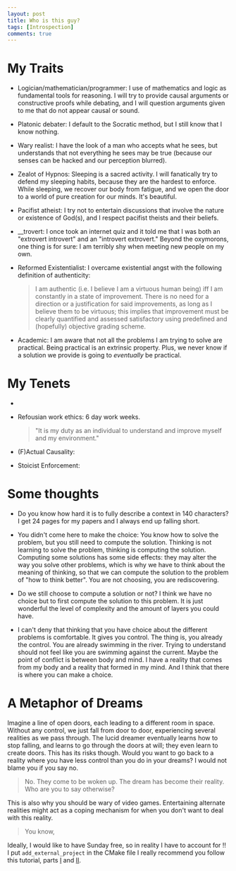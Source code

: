 ```yaml
---
layout: post
title: Who is this guy?
tags: [Introspection]
comments: true
---
```

# My Traits
  * Logician/mathematician/programmer: I use of mathematics and logic as fundamental tools for reasoning. I will try to provide causal arguments or constructive proofs while debating, and I will question arguments given to me that do not appear causal or sound.
  * Platonic debater: I default to the Socratic method, but I still know that I know nothing.
  * Wary realist: I have the look of a man who accepts what he sees, but understands that not everything he sees may be true (because our senses can be hacked and our perception blurred).
  * Zealot of Hypnos: Sleeping is a sacred activity. I will fanatically try to defend my sleeping habits, because they are the hardest to enforce. While sleeping, we recover our body from fatigue, and we open the door to a world of pure creation for our minds. It's beautiful.
  * Pacifist atheist: I try not to entertain discussions that involve the nature or existence of God(s), and I respect pacifist theists and their beliefs.
  * \_\_trovert: I once took an internet quiz and it told me that I was both an "extrovert introvert" and an "introvert extrovert." Beyond the oxymorons, one thing is for sure: I am terribly shy when meeting new people on my own.
  * Reformed Existentialist: I overcame existential angst with the following definition of authenticity:

     > I am authentic (i.e. I believe I am a virtuous human being) iff I am constantly in a state of improvement. There is no need for a direction or a justification for said improvements, as long as I believe them to be virtuous; this implies that improvement must be clearly quantified and assessed satisfactory using predefined and (hopefully) objective grading scheme.

  * Academic: I am aware that not all the problems I am trying to solve are practical. Being practical is an extrinsic property. Plus, we never know if a solution we provide is going to *eventually* be practical.

# My Tenets
  *
  * Refousian work ethics: 6 day work weeks.
    > "It is my duty as an individual to understand and improve myself and my environment."

  * (F)Actual Causality:

  * Stoicist Enforcement:

# Some thoughts

  * Do you know how hard it is to fully describe a context in 140 characters? I get 24 pages for my papers and I always end up falling short.

  * You didn't come here to make the choice: You know how to solve the problem, but you still need to compute the solution. Thinking is not learning to solve the problem, thinking is computing the solution. Computing some solutions has some side effects: they may alter the way you solve other problems, which is why we have to think about the meaning of thinking, so that we can compute the solution to the problem of "how to think better". You are not choosing, you are rediscovering.

  * Do we still choose to compute a solution or not? I think we have no choice but to first compute the solution to this problem. It is just wonderful the level of complexity and the amount of layers you could have.

  * I can't deny that thinking that you have choice about the different problems is comfortable. It gives you control. The thing is, you already the control. You are already swimming in the river. Trying to understand should not feel like you are swimming against the current. Maybe the point of conflict is between body and mind. I have a reality that comes from my body and a reality that formed in my mind. And I think that there is where you can make a choice. 

# A Metaphor of Dreams
Imagine a line of open doors, each leading to a different room in space. Without any control, we just fall from door to door, experiencing several realities as we pass through. The lucid dreamer eventually learns how to stop falling, and learns to go through the doors at will; they even learn to create doors. This has its risks though. Would you want to go back to a reality where you have less control than you do in your dreams? I would not blame you if you say no.
  > No. They come to be woken up. The dream has become their reality. Who are you to say otherwise?

This is also why you should be wary of video games. Entertaining alternate realities might act as a coping mechanism for when you don't want to deal with this reality.
  > You know,


Ideally, I would like to have Sunday free, so in reality I have to account for
!! I put `add_external_project` in the CMake file
I really recommend you follow this tutorial, parts [I](https://medium.com/@mshockwave/writing-llvm-pass-in-2018-part-i-531c700e85eb) and [II](https://medium.com/@mshockwave/writing-llvm-pass-in-2018-part-ii-640f680978ec).

[//]: # ( A more interesting example can be found in `<llvm-project>/llvm/examples/Bye`. It also generates a dylib.)
